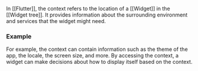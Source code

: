 In [[Flutter]], the context refers to the location of a [[Widget]] in the [[Widget tree]]. It provides information about the surrounding environment and services that the widget might need.


### Example

For example, the context can contain information such as the theme of the app, the locale, the screen size, and more. By accessing the context, a widget can make decisions about how to display itself based on the context.
